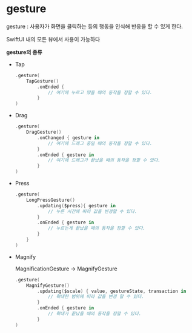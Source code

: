 # gesture

gesture : 사용자가 화면을 클릭하는 등의 행동을 인식해 반응을 할 수 있게 한다.

SwiftUI 내의 모든 뷰에서 사용이 가능하다

**gesture의 종류**

- Tap
    
    ```swift
    .gesture(
    	TapGesture()
    		.onEnded {
    			// 여기에 누르고 땠을 때의 동작을 정할 수 있다.
    		}
    )
    ```
    
- Drag
    
    ```swift
    .gesture(
    	DragGesture()
    		.onChanged { gesture in
    			// 여기에 드래그 중일 때의 동작을 정할 수 있다.
    		}
    		.onEnded { gesture in
    			// 여기에 드래그가 끝났을 때의 동작을 정할 수 있다.
    		}
    )
    ```
    
- Press
    
    ```swift
    .gesture(
    	LongPressGesture()
    		.updating($press){ gesture in
    			// 누른 시간에 따라 값을 변경할 수 있다.
    		}
    		.onEnded { gesture in
    			// 누르는게 끝났을 때의 동작을 정할 수 있다.
    		}
    	}
    )
    ```
    
- Magnify
    
    MagnificationGesture → MagnifyGesture
    
    ```swift
    .gesture(
    	MagnifyGesture()
    		.updating($scale) { value, gestureState, transaction in
    			// 확대한 범위에 따라 값을 변경 할 수 있다.
    		}
    		.onEnded { gesture in
    			// 확대가 끝났을 때의 동작을 정할 수 있다.
    		}
    )
    ```